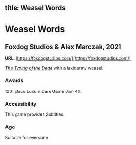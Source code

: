 title: Weasel Words
---
# Weasel Words
## Foxdog Studios & Alex Marczak, 2021

**URL**: [https://foxdogstudios.com/](https://foxdogstudios.com/)

_[The Typing of the Dead](https://en.wikipedia.org/wiki/The_Typing_of_the_Dead)_ with a taxidermy weasel.

### Awards
12th place Ludum Dare Game Jam 49.

### Accessibility
This game provides Subtitles.

### Age
Suitable for everyone.
